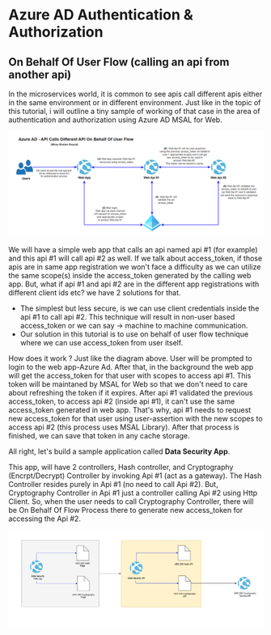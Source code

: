 # Azure AD Authentication & Authorization
## On Behalf Of User Flow (calling an api from another api)

In the microservices world, it is common to see apis call different apis either in the same
environment or in different environment. Just like in the topic of this tutorial, i will outline a tiny
sample of working of that case in the area of authentication and authorization using Azure AD MSAL for Web.


![Technical-Architecture](/Assets/2023-04-29_02h39_44.png)

We will have a simple web app that calls an api named api #1 (for example) and this api #1 
will call api #2 as well. If we talk about access_token, if those apis are in same app registration we
won't face a difficulty as we can utilize the same scope(s) inside the access_token generated by 
the calling web app. But, what if api #1 and api #2 are in the different app registrations with
different client ids etc? 
we have 2 solutions for that. 
 - The simplest but less secure, is we can use client credentials inside the 
api #1 to call api #2. This technique will result in non-user based access_token or we can say -> machine to machine
communication. 
- Our solution in this tutorial is to use on behalf of user flow technique where we can use access_token from user itself. 

How does it work ? Just like the diagram above. User will be prompted to login to the web app-Azure Ad. 
After that, in the background the web app will get the access_token for that user with scopes to access api #1. This token
will be maintaned by MSAL for Web so that we don't need to care about refreshing the token if it expires. 
After api #1 validated the previous access_token, to access api #2 (inside api #1), it can't use the same access_token generated in web app.
That's why, api #1 needs to request new access_token for that user using user-assertion with the new scopes to access 
api #2 (this process uses MSAL Library). After that process is finished, we can save that token in any cache storage.

All right, let's build a sample application called **Data Security App**.

This app, will have 2 controllers, Hash controller, and Cryptography (Encrpt/Decrypt) Controller by invoking Api #1 (act as a gateway). The Hash Controller resides purely in 
Api #1 (no need to call Api #2). But, Cryptography Controller in Api #1 just a controller calling Api #2 using Http Client. 
So, when the user needs to call Cryptography Controller, there will be On Behalf Of Flow Process there to generate new access_token for accessing 
the Api #2.

![Technical-Architecture](/Assets/2023-04-29_02h48_00.png)

